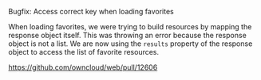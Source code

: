 Bugfix: Access correct key when loading favorites

When loading favorites, we were trying to build resources by mapping the response object itself.
This was throwing an error because the response object is not a list.
We are now using the `results` property of the response object to access the list of favorite resources.

https://github.com/owncloud/web/pull/12606
